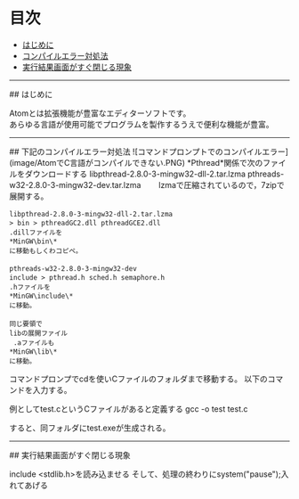 
# 目次

- [はじめに](#first)
- [コンパイルエラー対処法](#1)
- [実行結果画面がすぐ閉じる現象](#2)

<hr id="first" />
## はじめに

Atomとは拡張機能が豊富なエディターソフトです。  
あらゆる言語が使用可能でプログラムを製作するうえで便利な機能が豊富。




<hr id="1" />
## 下記のコンパイルエラー対処法
![コマンドプロンプトでのコンパイルエラー](image/AtomでC言語がコンパイルできない.PNG)
*Pthread*関係で次のファイルをダウンロードする  
libpthread-2.8.0-3-mingw32-dll-2.tar.lzma  
pthreads-w32-2.8.0-3-mingw32-dev.tar.lzma　　
lzmaで圧縮されているので，7zipで展開する。

```
libpthread-2.8.0-3-mingw32-dll-2.tar.lzma
> bin > pthreadGC2.dll pthreadGCE2.dll
.dillファイルを
*MinGW\bin\*
に移動もしくわコピペ。

pthreads-w32-2.8.0-3-mingw32-dev
include > pthread.h sched.h semaphore.h
.hファイルを
*MinGW\include\*
に移動。

同じ要領で
libの展開ファイル
 .aファイルも　
*MinGW\lib\*
に移動。
```
コマンドプロンプでcdを使いCファイルのフォルダまで移動する。
以下のコマンドを入力する。

例としてtest.cというCファイルがあると定義する
gcc -o test test.c　　

すると、同フォルダにtest.exeが生成される。






<hr id="2" />
## 実行結果画面がすぐ閉じる現象

include <stdlib.h>を読み込ませる
そして、処理の終わりにsystem("pause");入れてあげる
